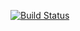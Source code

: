[![Build Status](https://travis-ci.org/frederikprijck/blog.svg?branch=master)](https://travis-ci.org/frederikprijck/blog)
